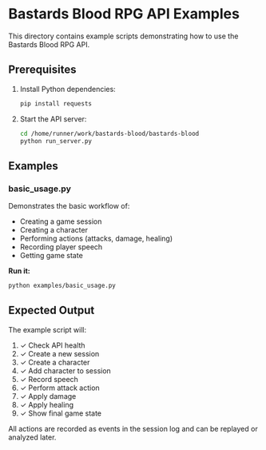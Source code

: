 # Bastards Blood RPG API Examples

This directory contains example scripts demonstrating how to use the Bastards Blood RPG API.

## Prerequisites

1. Install Python dependencies:
   ```bash
   pip install requests
   ```

2. Start the API server:
   ```bash
   cd /home/runner/work/bastards-blood/bastards-blood
   python run_server.py
   ```

## Examples

### basic_usage.py

Demonstrates the basic workflow of:
- Creating a game session
- Creating a character
- Performing actions (attacks, damage, healing)
- Recording player speech
- Getting game state

**Run it:**
```bash
python examples/basic_usage.py
```

## Expected Output

The example script will:
1. ✓ Check API health
2. ✓ Create a new session
3. ✓ Create a character
4. ✓ Add character to session
5. ✓ Record speech
6. ✓ Perform attack action
7. ✓ Apply damage
8. ✓ Apply healing
9. ✓ Show final game state

All actions are recorded as events in the session log and can be replayed or analyzed later.
